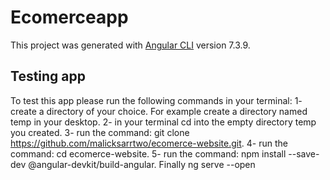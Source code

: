 # Ecomerceapp

This project was generated with [Angular CLI](https://github.com/angular/angular-cli) version 7.3.9.

## Testing app
To test this app please run the following commands in your terminal:
1- create a directory of your choice. For example create a directory named temp in your desktop.
2- in your terminal cd into the empty directory temp you created.
3- run the command: git clone https://github.com/malicksarrtwo/ecomerce-website.git.
4- run the command: cd ecomerce-website.
5- run the command: npm install --save-dev @angular-devkit/build-angular.
Finally ng serve --open


